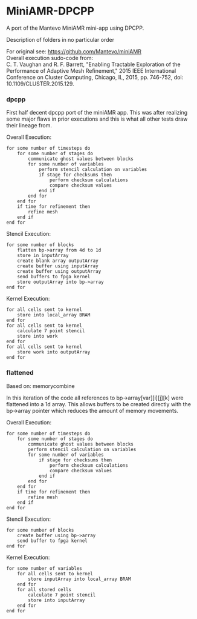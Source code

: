 # MiniAMR-DPCPP
A port of the Mantevo MiniAMR mini-app using DPCPP.

Description of folders in no particular order

For original see: https://github.com/Mantevo/miniAMR \
Overall execution sudo-code from: \
C. T. Vaughan and R. F. Barrett, "Enabling Tractable Exploration of the Performance of Adaptive Mesh Refinement," 2015 IEEE International Conference on Cluster Computing, Chicago, IL, 2015, pp. 746-752, doi: 10.1109/CLUSTER.2015.129.

### dpcpp

First half decent dpcpp port of the miniAMR app. This was after realizing some major flaws in prior executions and this is what all other tests draw their lineage from.

Overall Execution:
```
for some number of timesteps do
    for some number of stages do
        communicate ghost values between blocks
        for some number of variables
            perform stencil calculation on variables
            if stage for checksums then
                perform checksum calculations
                compare checksum values
            end if
        end for
    end for
    if time for refinement then
        refine mesh
    end if
end for
```
Stencil Execution:
```
for some number of blocks
    flatten bp->array from 4d to 1d
    store in inputArray
    create blank array outputArray
    create buffer using inputArray
    create buffer using outputArray
    send buffers to fpga kernel
    store outputArray into bp->array
end for
```
Kernel Execution:
```
for all cells sent to kernel
    store into local_array BRAM
end for
for all cells sent to kernel
    calculate 7 point stencil
    store into work
end for
for all cells sent to kernel
    store work into outputArray
end for
```
### flattened

Based on: memorycombine

In this iteration of the code all references to bp->array[var][i][j][k] were flattened into a 1d array. This allows buffers to be created directly with the bp->array pointer which reduces the amount of memory movements.

Overall Execution:
```
for some number of timesteps do
    for some number of stages do
        communicate ghost values between blocks
        perform stencil calculation on variables
        for some number of variables
            if stage for checksums then
                perform checksum calculations
                compare checksum values
            end if
        end for
    end for
    if time for refinement then
        refine mesh
    end if
end for
```
Stencil Execution:
```
for some number of blocks
    create buffer using bp->array
    send buffer to fpga kernel
end for
```
Kernel Execution:
```
for some number of variables
    for all cells sent to kernel
        store inputArray into local_array BRAM
    end for
    for all stored cells
        calculate 7 point stencil
        store into inputArray
    end for
end for
```
